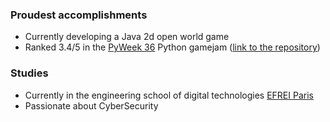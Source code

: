 ### Proudest accomplishments
- Currently developing a Java 2d open world game
- Ranked 3.4/5 in the [PyWeek 36](https://pyweek.org/36/) Python gamejam ([link to the repository](https://github.com/ano0002/pyweek-36))

### Studies
- Currently in the engineering school of digital technologies [EFREI Paris](https://eng.efrei.fr/)
- Passionate about CyberSecurity
